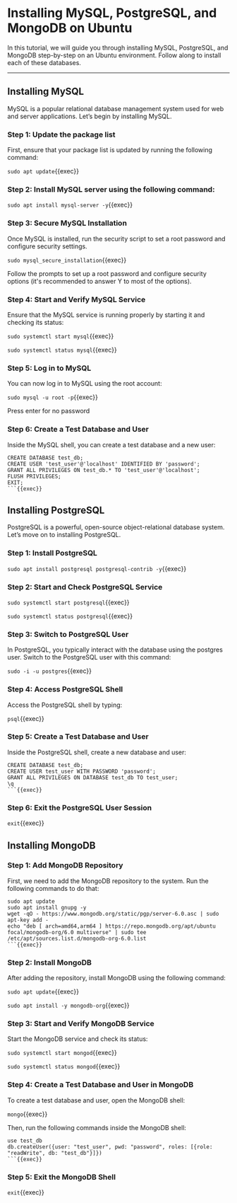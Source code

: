 # Installing MySQL, PostgreSQL, and MongoDB on Ubuntu

In this tutorial, we will guide you through installing MySQL, PostgreSQL, and MongoDB step-by-step on an Ubuntu environment. Follow along to install each of these databases.

---

## Installing MySQL

MySQL is a popular relational database management system used for web and server applications. Let’s begin by installing MySQL.

### Step 1: Update the package list

First, ensure that your package list is updated by running the following command:


`sudo apt update`{{exec}}

### Step 2: Install MySQL server using the following command:

`sudo apt install mysql-server -y`{{exec}}


### Step 3: Secure MySQL Installation

Once MySQL is installed, run the security script to set a root password and configure security settings.

`sudo mysql_secure_installation`{{exec}}

Follow the prompts to set up a root password and configure security options (it's recommended to answer Y to most of the options).

### Step 4: Start and Verify MySQL Service

Ensure that the MySQL service is running properly by starting it and checking its status:

`sudo systemctl start mysql`{{exec}}

`sudo systemctl status mysql`{{exec}}

### Step 5: Log in to MySQL
You can now log in to MySQL using the root account:

`sudo mysql -u root -p`{{exec}}

Press enter for no password

### Step 6: Create a Test Database and User
Inside the MySQL shell, you can create a test database and a new user:

```
CREATE DATABASE test_db;
CREATE USER 'test_user'@'localhost' IDENTIFIED BY 'password';
GRANT ALL PRIVILEGES ON test_db.* TO 'test_user'@'localhost';
FLUSH PRIVILEGES;
EXIT;
```{{exec}}

```

## Installing PostgreSQL

PostgreSQL is a powerful, open-source object-relational database system. Let’s move on to installing PostgreSQL.

### Step 1: Install PostgreSQL

`sudo apt install postgresql postgresql-contrib -y`{{exec}}

### Step 2: Start and Check PostgreSQL Service

`sudo systemctl start postgresql`{{exec}}

`sudo systemctl status postgresql`{{exec}}

### Step 3: Switch to PostgreSQL User

In PostgreSQL, you typically interact with the database using the postgres user. Switch to the PostgreSQL user with this command:

`sudo -i -u postgres`{{exec}}

### Step 4: Access PostgreSQL Shell

Access the PostgreSQL shell by typing:

`psql`{{exec}}

### Step 5: Create a Test Database and User

Inside the PostgreSQL shell, create a new database and user:

```
CREATE DATABASE test_db;
CREATE USER test_user WITH PASSWORD 'password';
GRANT ALL PRIVILEGES ON DATABASE test_db TO test_user;
\q
```{{exec}}
```

### Step 6: Exit the PostgreSQL User Session

`exit`{{exec}}


## Installing MongoDB

### Step 1: Add MongoDB Repository

First, we need to add the MongoDB repository to the system. Run the following commands to do that:

```
sudo apt update
sudo apt install gnupg -y
wget -qO - https://www.mongodb.org/static/pgp/server-6.0.asc | sudo apt-key add -
echo "deb [ arch=amd64,arm64 ] https://repo.mongodb.org/apt/ubuntu focal/mongodb-org/6.0 multiverse" | sudo tee /etc/apt/sources.list.d/mongodb-org-6.0.list
```{{exec}}
```

### Step 2: Install MongoDB

After adding the repository, install MongoDB using the following command:

`sudo apt update`{{exec}}

`sudo apt install -y mongodb-org`{{exec}}

### Step 3: Start and Verify MongoDB Service

Start the MongoDB service and check its status:

`sudo systemctl start mongod`{{exec}}

`sudo systemctl status mongod`{{exec}}

### Step 4: Create a Test Database and User in MongoDB

To create a test database and user, open the MongoDB shell:

`mongo`{{exec}}

Then, run the following commands inside the MongoDB shell:

```
use test_db
db.createUser({user: "test_user", pwd: "password", roles: [{role: "readWrite", db: "test_db"}]})
```{{exec}}
```

### Step 5: Exit the MongoDB Shell

`exit`{{exec}}





